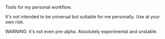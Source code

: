 Tools for my personal workflow.

It's not intended to be universal but suitable for me personally. Use at your own risk.

WARNING: it's not even pre-alpha. Absolutely experimental and unstable.
